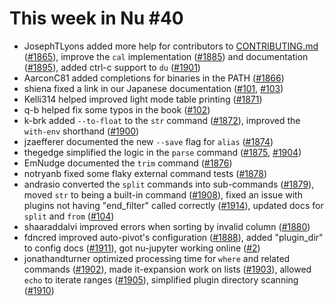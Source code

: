 # This week in Nu #40

- JosephTLyons added more help for contributors to [CONTRIBUTING.md](http://contributing.md) ([#1865](https://github.com/nushell/nushell/pull/1865)), improve the `cal` implementation ([#1885](https://github.com/nushell/nushell/pull/1886)) and documentation ([#1895](https://github.com/nushell/nushell/pull/1895)), added ctrl-c support to `du` ([#1901](https://github.com/nushell/nushell/pull/1901))
- AarconC81 added completions for binaries in the PATH ([#1866](https://github.com/nushell/nushell/pull/1866))
- shiena fixed a link in our Japanese documentation ([#101](https://github.com/nushell/book/pull/101), [#103](https://github.com/nushell/book/pull/103))
- Kelli314 helped improved light mode table printing ([#1871](https://github.com/nushell/nushell/pull/1871))
- q-b helped fix some typos in the book ([#102](https://github.com/nushell/book/pull/102))
- k-brk added `--to-float` to the `str` command ([#1872](https://github.com/nushell/nushell/pull/1872)), improved the `with-env` shorthand ([#1900](https://github.com/nushell/nushell/pull/1900))
- jzaefferer documented the new `--save` flag for `alias` ([#1874](https://github.com/nushell/nushell/pull/1874))
- thegedge simplified the logic in the `parse` command ([#1875](https://github.com/nushell/nushell/pull/1875), [#1904](https://github.com/nushell/nushell/pull/1904))
- EmNudge documented the `trim` command ([#1876](https://github.com/nushell/nushell/pull/1876))
- notryanb fixed some flaky external command tests ([#1878](https://github.com/nushell/nushell/pull/1878))
- andrasio converted the `split` commands into sub-commands ([#1879](https://github.com/nushell/nushell/pull/1879)), moved `str` to being a built-in command ([#1908](https://github.com/nushell/nushell/pull/1908)), fixed an issue with plugins not having "end_filter" called correctly ([#1914](https://github.com/nushell/nushell/pull/1914)), updated docs for `split` and `from` ([#104](https://github.com/nushell/book/pull/104))
- shaaraddalvi improved errors when sorting by invalid column ([#1880](https://github.com/nushell/nushell/pull/1880))
- fdncred improved auto-pivot's configuration ([#1888](https://github.com/nushell/nushell/pull/1888)), added "plugin_dir" to config docs ([#1911](https://github.com/nushell/nushell/pull/1911)), got nu-jupyter working online ([#2](https://github.com/nushell/nu_jupyter/pull/2))
- jonathandturner optimized processing time for `where` and related commands ([#1902](https://github.com/nushell/nushell/pull/1902)), made it-expansion work on lists ([#1903](https://github.com/nushell/nushell/pull/1903)), allowed `echo` to iterate ranges ([#1905](https://github.com/nushell/nushell/pull/1905)), simplified plugin directory scanning ([#1910](https://github.com/nushell/nushell/pull/1910))
